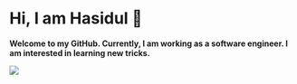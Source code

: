 # Hi, I am Hasidul 👋
**Welcome to my GitHub. Currently, I am working as a software engineer. I am interested in learning new tricks.**

<a href="https://www.linkedin.com/in/ihasidul/">

</a>

<div>
 <!-- <img height="170" align="left" src="https://github-readme-stats.vercel.app/api?username=ihasidul&count_private=true&include_all_commits=true&theme=highcontrast&bg_color=0,000000,130F40" /> -->

  <img src="https://github-readme-stats.vercel.app/api/top-langs/?username=ihasidul&layout=compact&theme=highcontrast&bg_color=0,000000,130F40&margin-w=200" /> 
</div>
<br/>



<!--
## A random meme for you
<img src='https://random-memer-production-e02a.up.railway.app/' title="Meme" alt="Please refresh the page if the meme doesn't show up." width="300"> -->
<!-- <h3>🧑‍💻 Tech i am using: </h3>
<table>
  <tr>
    <td align="center">
      <img src="https://www.vectorlogo.zone/logos/python/python-icon.svg" alt="python" width="55" height="55"/>
      <br>Python
    </td>
    <td align="center">
      <img src="https://cdn.jsdelivr.net/gh/devicons/devicon/icons/django/django-plain-wordmark.svg" alt="django" width="55" height="55"/>
      <br>Django
    </td>
    <td align="center">
      <img src="https://cdn.jsdelivr.net/gh/devicons/devicon/icons/flask/flask-original-wordmark.svg" alt="flask" width="55" height="55"/>
      <br>Flask
    </td>
    <td align="center">
      <img src="https://cdn.jsdelivr.net/gh/devicons/devicon/icons/git/git-original-wordmark.svg" alt="GIT" width="55" height="55"/> 
      <br>Git
    </td>
    <td align="center">
      <img src="https://cdn.jsdelivr.net/gh/devicons/devicon/icons/linux/linux-original.svg" alt="linux" width="55" height="55"/> 
      <br>Linux
    </td>
    <td align="center">
      <img src="https://cdn.jsdelivr.net/gh/devicons/devicon/icons/postgresql/postgresql-original-wordmark.svg" alt="postgresql" width="55" height="55"/>
      <br>PostgreSQL
    </td>
    <td align="center">
      <img src="https://cdn.jsdelivr.net/gh/devicons/devicon/icons/mysql/mysql-original-wordmark.svg" alt="mysql" width="55" height="55"/>
      <br>MySQL
    </td>
    <td align="center">
      <img src="https://cdn.jsdelivr.net/gh/devicons/devicon/icons/sqlite/sqlite-original-wordmark.svg" alt="sqlite" width="55" height="55"/>
      <br>SQLite
    </td>
    <td align="center">
      <img src="https://cdn.jsdelivr.net/gh/devicons/devicon/icons/docker/docker-original.svg"" alt="apache" width="55" height="55"/>
      <br>Docker
    </td>                                                                                                                                        
    <td align="center">
      <img src="https://cdn.jsdelivr.net/gh/devicons/devicon/icons/apache/apache-original-wordmark.svg" alt="apache" width="55" height="55"/>
      <br>Apache
    </td>
    <td align="center">
      <img src="https://cdn.jsdelivr.net/gh/devicons/devicon/icons/amazonwebservices/amazonwebservices-original-wordmark.svg" alt="aws" width="55" height="55"/>
      <br>AWS (Amazon Web Services)
    </td>
  </tr>
</table> -->
